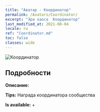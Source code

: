 ```yaml
---
title: "Аватар - Координатор"
permalink: /Avatars/Coordinator/
excerpt: "Эра хаоса  Координатор"
last_modified_at: 2021-08-04
locale: ru
ref: "Coordinator.md"
toc: false
classes: wide
---
```

 ![Координатор](/images/a/avatarFrame_15.png)

## Подробности

 **Описание:**  

 **Tips:** Награда координатора сообщества 

 **Is available:**  + 

